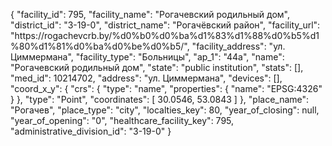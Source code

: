 {
    "facility_id": 795,
    "facility_name": "Рогачевский родильный дом",
    "district_id": "3-19-0",
    "district_name": "Рогачёвский район",
    "facility_url": "https:\/\/rogachevcrb.by\/%d0%b0%d0%ba%d1%83%d1%88%d0%b5%d1%80%d1%81%d0%ba%d0%be%d0%b5\/",
    "facility_address": "ул. Циммермана",
    "facility_type": "Больницы",
    "ap_1": "44а",
    "name": "Рогачевский родильный дом",
    "state": "public institution",
    "stats": [],
    "med_id": 10214702,
    "address": "ул. Циммермана",
    "devices": [],
    "coord_x_y": {
        "crs": {
            "type": "name",
            "properties": {
                "name": "EPSG:4326"
            }
        },
        "type": "Point",
        "coordinates": [
            30.0546,
            53.0843
        ]
    },
    "place_name": "Рогачев",
    "place_type": "city",
    "localties_key": 80,
    "year_of_closing": null,
    "year_of_opening": "0",
    "healthcare_facility_key": 795,
    "administrative_division_id": "3-19-0"
}